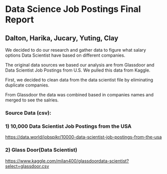 # Data Science Job Postings Final Report

## Dalton, Harika, Jucary, Yuting, Clay


We decided to do our research and gather data to figure what salary options Data Scientist have based on different companies. 

The original data sources we based our analysis are from Glassdoor and Data Scientist Job Postings from U.S. We pulled this data from Kaggle.

First, we decided to clean data from the data scientist file by eliminating duplicate companies. 

From Glassdoor the data was combined based in companies names and merged to see the salries. 



### Source Data (csv):

### 1) 10,000 Data Scientist Job Postings from the USA 

https://data.world/jobspikr/10000-data-scientist-job-postings-from-the-usa

### 2) Glass Door(Data Scientist)

https://www.kaggle.com/milan400/glassdoordata-scientist?select=glassdoor.csv














